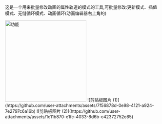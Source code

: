 这是一个用来批量修改动画的属性轨道的模式的工具,可批量修改:更新模式、插值模式、无缝循环模式、动画循环(动画编辑器右上角的)

<img width="266" height="266" alt="功能" src="https://github.com/user-attachments/assets/252ccd4c-1d19-46f9-8043-d7c1ef826e2a" />
![剪贴板图片 (1)](https://github.com/user-attachments/assets/7f56878d-0e98-4121-a924-7e2797c6a16b)
![剪贴板图片 (2)](https://github.com/user-attachments/assets/1c11b870-e1fc-4033-8d6b-c42372752e85)
